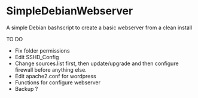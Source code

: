 # SimpleDebianWebserver
A simple Debian bashscript to create a basic webserver from a clean install

TO DO

- Fix folder permissions
- Edit SSHD_Config
- Change sources.list first, then update/upgrade and then configure firewall before anything else.
- Edit apache2.conf for wordpress
- Functions for configure webserver
- Backup ?

